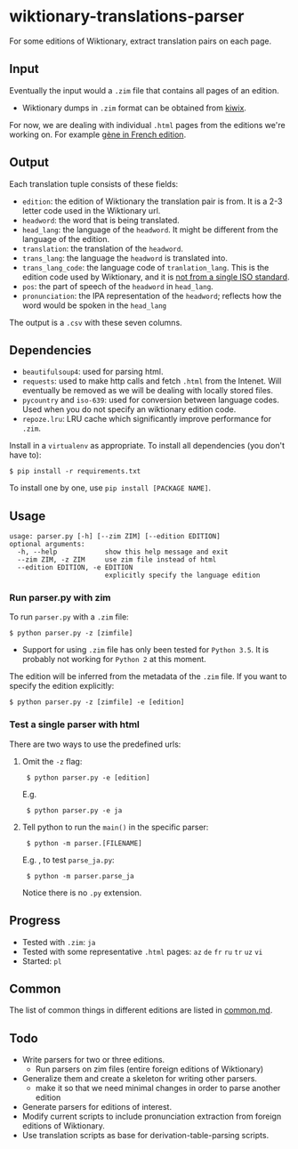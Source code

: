 # wiktionary-translations-parser

For some editions of Wiktionary, extract translation pairs on each page.

## Input

Eventually the input would a `.zim` file that contains all pages of an edition.

- Wiktionary dumps in `.zim` format can be obtained from [kiwix](https://download.kiwix.org/zim/wiktionary/).

For now, we are dealing with individual `.html` pages from the editions we're working on. For example [gène in French edition](https://fr.wiktionary.org/wiki/g%C3%A8ne).

## Output

Each translation tuple consists of these fields:

- `edition`: the edition of Wiktionary the translation pair is from. It is a 2-3 letter code used in the Wiktionary url.
- `headword`: the word that is being translated.
- `head_lang`: the language of the `headword`. It might be different from the language of the edition.
- `translation`: the translation of the `headword`.
- `trans_lang`: the language the `headword` is translated into.
- `trans_lang_code`: the language code of `tranlation_lang`. This is the edition code used by Wiktionary, and it is [not from a single ISO standard](https://en.wiktionary.org/wiki/Wiktionary:Languages#Language_codes).
- `pos`: the part of speech of the `headword` in `head_lang`.
- `pronunciation`: the IPA representation of the `headword`; reflects how the word would be spoken in the `head_lang` 

The output is a `.csv` with these seven columns.

## Dependencies

- `beautifulsoup4`: used for parsing html.
- `requests`: used to make http calls and fetch `.html` from the Intenet. Will eventually be removed as we will be dealing with locally stored files.
- `pycountry` and `iso-639`: used for conversion between language codes. Used when you do not specify an wiktionary edition code.
- `repoze.lru`: LRU cache which significantly improve performance for `.zim`. 

Install in a `virtualenv` as appropriate.
To install all dependencies (you don't have to):

    $ pip install -r requirements.txt

To install one by one, use `pip install [PACKAGE NAME]`. 

## Usage

    usage: parser.py [-h] [--zim ZIM] [--edition EDITION]
    optional arguments:
      -h, --help            show this help message and exit
      --zim ZIM, -z ZIM     use zim file instead of html
      --edition EDITION, -e EDITION
                            explicitly specify the language edition

### Run parser.py with zim

To run `parser.py` with a `.zim` file:

    $ python parser.py -z [zimfile]

- Support for using `.zim` file has only been tested for `Python 3.5`. It is probably not working for `Python 2` at this moment.

The edition will be inferred from the metadata of the `.zim` file. If you want to specify the edition explicitly:

    $ python parser.py -z [zimfile] -e [edition]

### Test a single parser with html

There are two ways to use the predefined urls:

1. Omit the `-z` flag:

        $ python parser.py -e [edition]

    E.g. 

        $ python parser.py -e ja

1. Tell python to run the `main()` in the specific parser:

        $ python -m parser.[FILENAME]

	E.g. , to test `parse_ja.py`:

        $ python -m parser.parse_ja
        
    Notice there is no `.py` extension.

## Progress

- Tested with `.zim`: `ja`
- Tested with some representative `.html` pages: `az` `de` `fr` `ru` `tr` `uz` `vi`
- Started: `pl`

## Common

The list of common things in different editions are listed in [common.md](common.md).

## Todo

- Write parsers for two or three editions.
	- Run parsers on zim files (entire foreign editions of Wiktionary)
- Generalize them and create a skeleton for writing other parsers.
  - make it so that we need minimal changes in order to parse another edition
- Generate parsers for editions of interest.
- Modify current scripts to include pronunciation extraction from foreign editions of Wiktionary.
- Use translation scripts as base for derivation-table-parsing scripts.
